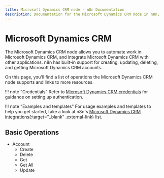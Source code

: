 ```yaml
---
title: Microsoft Dynamics CRM node - n8n Documentation
description: Documentation for the Microsoft Dynamics CRM node in n8n, a workflow automation platform. Includes details of operations and configuration, and links to examples and credentials information.
---
```


# Microsoft Dynamics CRM

The Microsoft Dynamics CRM node allows you to automate work in Microsoft Dynamics CRM, and integrate Microsoft Dynamics CRM with other applications. n8n has built-in support for  creating, updating, deleting, and getting Microsoft Dynamics CRM accounts. 

On this page, you'll find a list of operations the Microsoft Dynamics CRM node supports and links to more resources.

!!! note "Credentials"
    Refer to [Microsoft Dynamics CRM credentials](/integrations/builtin/credentials/microsoft/) for guidance on setting up authentication. 

!!! note "Examples and templates"
    For usage examples and templates to help you get started, take a look at n8n's [Microsoft Dynamics CRM integrations](https://n8n.io/integrations/microsoft-dynamics-crm/){:target="_blank" .external-link} list.



## Basic Operations

* Account
    * Create
    * Delete
    * Get
    * Get All
    * Update

